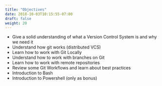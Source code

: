 ```yaml
---
title: "Objectives"
date: 2018-10-03T10:15:55-07:00
draft: false
weight: 20
---
```


- Give a solid understanding of what a Version Control System is and why we need it
- Understand how git works (distributed VCS)
- Learn how to work with Git Locally
- Understand how to work with branches on Git
- Learn how to work with remote repositories
- Review some Git Workflows and learn about best practices
- Introduction to Bash
- Introduction to Powershell (only as bonus)

